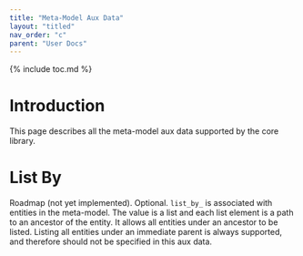 ```yaml
---
title: "Meta-Model Aux Data"
layout: "titled"
nav_order: "c"
parent: "User Docs"
---
```


{% include toc.md %}

# Introduction

This page describes all the meta-model aux data supported by the core library.

# List By

Roadmap (not yet implemented). Optional. `list_by_` is associated with entities in the meta-model. The value is a list
and each list element is a path to an ancestor of the entity. It allows all entities under an ancestor to be listed.
Listing all entities under an immediate parent is always supported, and therefore should not be specified in this aux
data.
